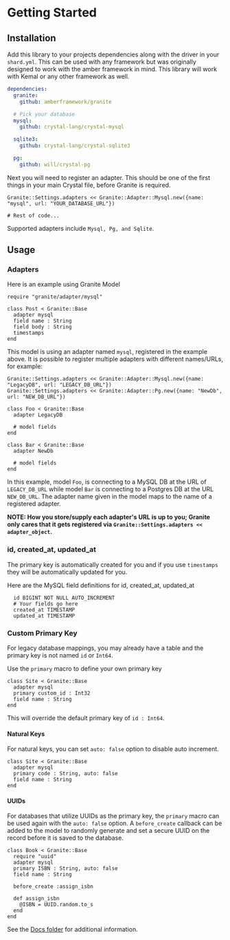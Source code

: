 # Getting Started

## Installation

Add this library to your projects dependencies along with the driver in
your `shard.yml`.  This can be used with any framework but was originally
designed to work with the amber framework in mind.  This library will work
with Kemal or any other framework as well.

```yaml
dependencies:
  granite:
    github: amberframework/granite

  # Pick your database
  mysql:
    github: crystal-lang/crystal-mysql

  sqlite3:
    github: crystal-lang/crystal-sqlite3

  pg:
    github: will/crystal-pg

```

Next you will need to register an adapter.  This should be one of the first things in your main Crystal file, before Granite is required.

```crystal
Granite::Settings.adapters << Granite::Adapter::Mysql.new({name: "mysql", url: "YOUR_DATABASE_URL"})

# Rest of code...
```

Supported adapters include `Mysql, Pg, and Sqlite`.

## Usage

### Adapters

Here is an example using Granite Model

```crystal
require "granite/adapter/mysql"

class Post < Granite::Base
  adapter mysql
  field name : String
  field body : String
  timestamps
end
```

This model is using an adapter named `mysql`, registered in the example above.  It is possible to register multiple adapters with different names/URLs, for example:

```Crystal
Granite::Settings.adapters << Granite::Adapter::Mysql.new({name: "LegacyDB", url: "LEGACY_DB_URL"})
Granite::Settings.adapters << Granite::Adapter::Pg.new({name: "NewDb", url: "NEW_DB_URL"})

class Foo < Granite::Base
  adapter LegacyDB
  
  # model fields
end

class Bar < Granite::Base
  adapter NewDb
  
  # model fields
end
```

In this example, model `Foo`, is connecting to a MySQL DB at the URL of `LEGACY_DB_URL` while model `Bar` is connecting to a Postgres DB at the URL `NEW_DB_URL`.  The adapter name given in the model maps to the name of a registered adapter. 

**NOTE: How you store/supply each adapter's URL is up to you; Granite only cares that it gets registered via `Granite::Settings.adapters << adapter_object`.**

### id, created_at, updated_at

The primary key is automatically created for you and if you use `timestamps` they will be
automatically updated for you.

Here are the MySQL field definitions for id, created_at, updated_at

```mysql
  id BIGINT NOT NULL AUTO_INCREMENT
  # Your fields go here
  created_at TIMESTAMP
  updated_at TIMESTAMP
```

### Custom Primary Key

For legacy database mappings, you may already have a table and the primary key is not named `id` or `Int64`.

Use the `primary` macro to define your own primary key

```crystal
class Site < Granite::Base
  adapter mysql
  primary custom_id : Int32
  field name : String
end
```

This will override the default primary key of `id : Int64`.

#### Natural Keys

For natural keys, you can set `auto: false` option to disable auto increment.

```crystal
class Site < Granite::Base
  adapter mysql
  primary code : String, auto: false
  field name : String
end
```

#### UUIDs

For databases that utilize UUIDs as the primary key, the `primary` macro can be used again with the `auto: false` option.  A `before_create` callback can be added to the model to randomly generate and set a secure UUID on the record before it is saved to the database.

```crystal
class Book < Granite::Base
  require "uuid"
  adapter mysql
  primary ISBN : String, auto: false
  field name : String

  before_create :assign_isbn

  def assign_isbn
    @ISBN = UUID.random.to_s
  end
end
```



See the [Docs folder](./) for additional information.